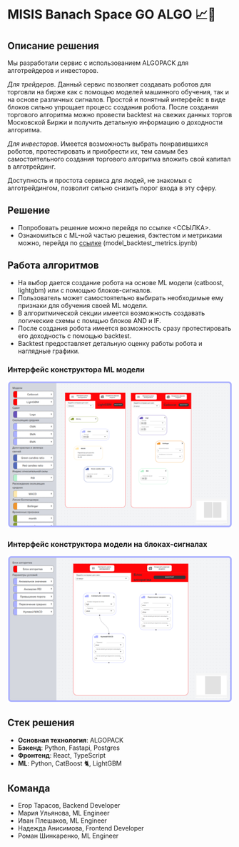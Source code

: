 # MISIS Banach Space GO ALGO 📈🤖

## Описание решения
Мы разработали сервис с использованием ALGOPACK для алготрейдеров и инвесторов. 

*Для трейдеров*. Данный сервис позволяет создавать роботов для торговли на бирже как с помощью моделей машинного обучения, так и на основе различных сигналов. Простой и понятный интерфейс в виде блоков сильно упрощает процесс создания робота. После создания торгового алгоритма можно провести backtest на свежих данных торгов Московской Биржи и получить детальную информацию о доходности алгоритма. 

*Для инвесторов*. Имеется возможность выбрать понравившихся роботов, протестировать и приобрести их, тем самым без самостоятельного создания торгового алгоритма вложить свой капитал в алготрейдинг. 

Доступность и простота сервиса для людей, не знакомых с алготрейдингом, позволит сильно снизить порог входа в эту сферу.

## Решение

- Попробовать решение можно перейдя по ссылке <ССЫЛКА>.
- Ознакомиться с ML-ной частью решения, бэктестом и метриками можно, перейдя по [ссылке](https://drive.google.com/drive/folders/1Wfvfvy2mr8EGsSFTHDWb87Zifk3EZQo1) (model_backtest_metrics.ipynb)

## Работа алгоритмов
- На выбор дается создание робота на основе ML модели (catboost, lightgbm) или с помощью блоков-сигналов.
- Пользователь может самостоятельно выбирать необходимые ему признаки для обучения своей ML модели.
- В алгоритмической секции имеется возможность создавать логические схемы с помщью блоков AND и IF.
- После создания робота имеется возможность сразу протестировать его доходность с помощью backtest.
- Backtest предоставляет детальную оценку работы робота и наглядные графики. 

### Интерфейс конструктора ML модели
![Интерфейс ML модели](images/image_2023-12-10_09-12-35.png) 

### Интерфейс конструктора модели на блоках-сигналах
![Интерфейс модели на блоках-сигналах](images/image_2023-12-10_09-13-06.png)

## Стек решения

- __Основная технология__: ALGOPACK
- __Бэкенд__: Python, Fastapi, Postgres
- __Фронтенд__: React, TypeScript
- __ML__: Python, CatBoost 🐈, LightGBM

## Команда

- Егор Тарасов, Backend Developer
- Мария Ульянова, ML Engineer
- Иван Плешаков, ML Engineer
- Надежда Анисимова, Frontend Developer
- Роман Шинкаренко, ML Engineer
